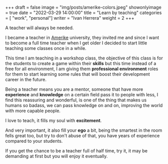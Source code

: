 +++
draft = false
image = "img/posts/amerike-colors.jpeg"
showonlyimage = true
date = "2022-03-29 14:00:00"
title = "Learn by teaching"
categories = [ "work", "personal"]
writer = "Ivan Herrera"
weight = 2
+++

A teacher will always be needed.
<!--more-->

I became a teacher in [Amerike](https://amerike.edu.mx) university, they invited me and since I want to become a full time teacher when I get older I decided to start little teaching some classes once in a while.

This time I am teaching in a workshop class, the objective of this class is for the students to create a game within their **skills** but this time instead of a free for all environment, I am giving them **professional environment** roles for them to start learning some rules that will boost their development career in the future.

Being a teacher means you are a mentor, someone that have more **experience** and **knowledge** on a certain field pass it to people with less, I find this reassuring and wonderful, is one of the thing that makes us humans so badass, we can pass knowledge on and on, improving the world with more capable people.

I love to teach, it fills my soul with **excitement**.

And very important, it also fill your **ego** a bit, being the smartest in the room fells great too, but try to don't abuse of that, you have years of experience compared to your students.

If you get the chance to be a teacher full of half time, try it, it may be demanding at first but you will enjoy it eventually.
